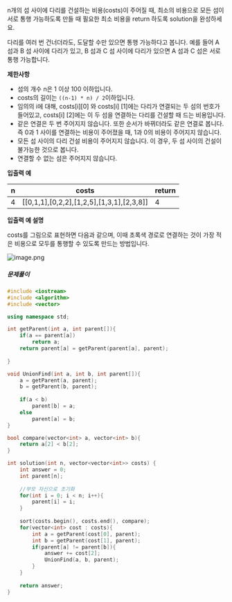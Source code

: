 n개의 섬 사이에 다리를 건설하는 비용(costs)이 주어질 때, 최소의 비용으로 모든 섬이 서로 통행 가능하도록 만들 때 필요한 최소 비용을 return 하도록 solution을 완성하세요.

다리를 여러 번 건너더라도, 도달할 수만 있으면 통행 가능하다고 봅니다. 예를 들어 A 섬과 B 섬 사이에 다리가 있고, B 섬과 C 섬 사이에 다리가 있으면 A 섬과 C 섬은 서로 통행 가능합니다.

**제한사항**

- 섬의 개수 n은 1 이상 100 이하입니다.
- costs의 길이는 `((n-1) * n) / 2`이하입니다.
- 임의의 i에 대해, costs[i][0] 와 costs[i] [1]에는 다리가 연결되는 두 섬의 번호가 들어있고, costs[i] [2]에는 이 두 섬을 연결하는 다리를 건설할 때 드는 비용입니다.
- 같은 연결은 두 번 주어지지 않습니다. 또한 순서가 바뀌더라도 같은 연결로 봅니다. 즉 0과 1 사이를 연결하는 비용이 주어졌을 때, 1과 0의 비용이 주어지지 않습니다.
- 모든 섬 사이의 다리 건설 비용이 주어지지 않습니다. 이 경우, 두 섬 사이의 건설이 불가능한 것으로 봅니다.
- 연결할 수 없는 섬은 주어지지 않습니다.

**입출력 예**

| n    | costs                                     | return |
| ---- | ----------------------------------------- | ------ |
| 4    | [[0,1,1],[0,2,2],[1,2,5],[1,3,1],[2,3,8]] | 4      |

**입출력 예 설명**

costs를 그림으로 표현하면 다음과 같으며, 이때 초록색 경로로 연결하는 것이 가장 적은 비용으로 모두를 통행할 수 있도록 만드는 방법입니다.

![image.png](https://grepp-programmers.s3.amazonaws.com/files/production/13e2952057/f2746a8c-527c-4451-9a73-42129911fe17.png)

##### 문제풀이
```c++
#include <iostream>
#include <algorithm>
#include <vector>

using namespace std;

int getParent(int a, int parent[]){
    if(a == parent[a])
        return a;
    return parent[a] = getParent(parent[a], parent);
    
}

void UnionFind(int a, int b, int parent[]){
    a = getParent(a, parent);
    b = getParent(b, parent);
    
    if(a < b)
        parent[b] = a;
    else
        parent[a] = b;
}

bool compare(vector<int> a, vector<int> b){
    return a[2] < b[2];
}

int solution(int n, vector<vector<int>> costs) {
    int answer = 0;
    int parent[n];
    
    //부모 자신으로 초기화
    for(int i = 0; i < n; i++){
        parent[i] = i;
    }
    
    sort(costs.begin(), costs.end(), compare);
    for(vector<int> cost : costs){
        int a = getParent(cost[0], parent);
        int b = getParent(cost[1], parent);
        if(parent[a] != parent[b]){
            answer += cost[2];
            UnionFind(a, b, parent);
        }
    }
    
    return answer;
}
```
